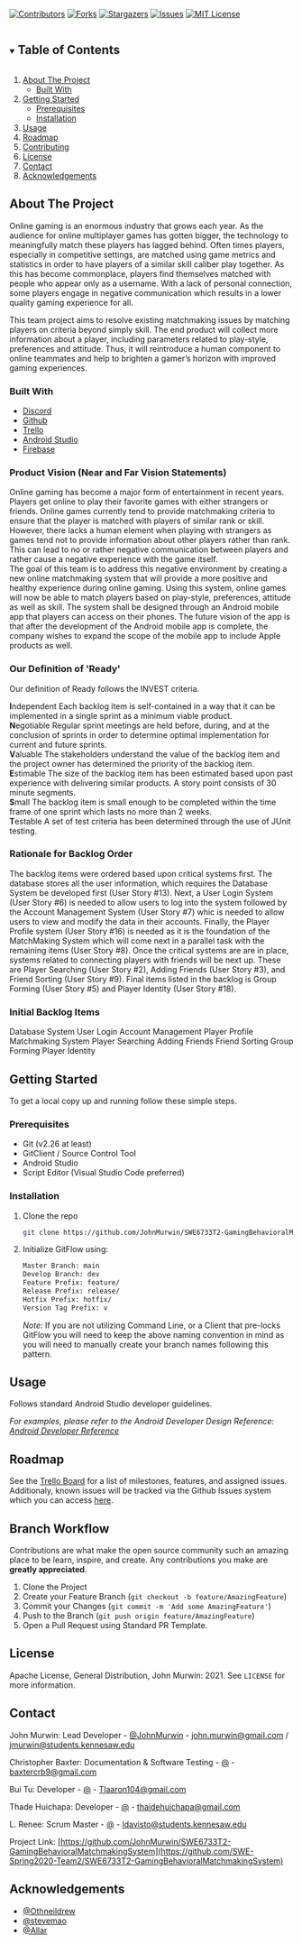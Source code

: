 <!--
*** Thanks for checking out the Best-README-Template. If you have a suggestion
*** that would make this better, please fork the repo and create a pull request
*** or simply open an issue with the tag "enhancement".
*** Thanks again! Now go create something AMAZING! :D
***
***
***
*** To avoid retyping too much info. Do a search and replace for the following:
*** github_username, repo_name, twitter_handle, email, project_title, project_description
-->



<!-- PROJECT SHIELDS -->
<!--
*** I'm using markdown "reference style" links for readability.
*** Reference links are enclosed in brackets [ ] instead of parentheses ( ).
*** See the bottom of this document for the declaration of the reference variables
*** for contributors-url, forks-url, etc. This is an optional, concise syntax you may use.
*** https://www.markdownguide.org/basic-syntax/#reference-style-links
-->
[![Contributors][contributors-shield]][contributors-url]
[![Forks][forks-shield]][forks-url]
[![Stargazers][stars-shield]][stars-url]
[![Issues][issues-shield]][issues-url]
[![MIT License][license-shield]][license-url]


<!-- TABLE OF CONTENTS -->
<details open="open">
  <summary><h2 style="display: inline-block">Table of Contents</h2></summary>
  <ol>
    <li>
      <a href="#about-the-project">About The Project</a>
      <ul>
        <li><a href="#built-with">Built With</a></li>
      </ul>
    </li>
    <li>
      <a href="#getting-started">Getting Started</a>
      <ul>
        <li><a href="#prerequisites">Prerequisites</a></li>
        <li><a href="#installation">Installation</a></li>
      </ul>
    </li>
    <li><a href="#usage">Usage</a></li>
    <li><a href="#roadmap">Roadmap</a></li>
    <li><a href="#contributing">Contributing</a></li>
    <li><a href="#license">License</a></li>
    <li><a href="#contact">Contact</a></li>
    <li><a href="#acknowledgements">Acknowledgements</a></li>
  </ol>
</details>



<!-- ABOUT THE PROJECT -->
## About The Project

Online gaming is an enormous industry that grows each year. As the audience for online multiplayer games has gotten bigger, the technology to meaningfully match these players has lagged behind. Often times players, especially in competitive settings, are matched using game metrics and statistics in order to have players of a similar skill caliber play together. As this has become commonplace, players find themselves matched with people who appear only as a username. With a lack of personal connection, some players engage in negative communication which results in a lower quality gaming experience for all.

This team project aims to resolve existing matchmaking issues by matching players on criteria beyond simply skill. The end product will collect more information about a player, including parameters related to play-style, preferences and attitude. Thus, it will reintroduce a human component to online teammates and help to brighten a gamer’s horizon with improved gaming experiences.

### Built With

* [Discord](https://www.discord.com)
* [Github](https://www.github.com)
* [Trello](https://trello.com/en-US)
* [Android Studio](https://developer.android.com/studio)
* [Firebase](https://firebase.google.com/)

### Product Vision (Near and Far Vision Statements)
Online gaming has become a major form of entertainment in recent years. Players get online to play their favorite games with either strangers or friends. Online games currently tend to provide matchmaking criteria to ensure that the player is matched with players of similar rank or skill. However, there lacks a human element when playing with strangers as games tend not to provide information about other players rather than rank. This can lead to no or rather negative communication between players and rather cause a negative experience with the game itself.   
The goal of this team is to address this negative environment by creating a new online matchmaking system that will provide a more positive and healthy experience during online gaming. Using this system, online games will now be able to match players based on play-style, preferences, attitude as well as skill. The system shall be designed through an Android mobile app that players can access on their phones. The future vision of the app is that after the development of the Android mobile app is complete, the company wishes to expand the scope of the mobile app to include Apple products as well.


### Our Definition of 'Ready'
Our definition of Ready follows the INVEST criteria.

**I**ndependent Each backlog item is self-contained in a way that it can be implemented in a single sprint as a minimum viable product.   
**N**egotiable Regular sprint meetings are held before, during, and at the conclusion of sprints in order to determine optimal implementation for current and future sprints.   
**V**aluable The stakeholders understand the value of the backlog item and the project owner has determined the priority of the backlog item.   
**E**stimable The size of the backlog item has been estimated based upon past experience with delivering similar products. A story point consists of 30 minute segments.   
**S**mall The backlog item is small enough to be completed within the time frame of one sprint which lasts no more than 2 weeks.   
**T**estable A set of test criteria has been determined through the use of JUnit testing. 

### Rationale for Backlog Order
The backlog items were ordered based upon critical systems first. The database stores all the user information, which requires the Database System be developed first (User Story #13). Next, a User Login System (User Story #6) is needed to allow users to log into the system followed by the Account Management System (User Story #7) whic is needed to allow users to view and modify the data in their accounts. Finally, the Player Profile system (User Story #16) is needed as it is the foundation of the MatchMaking System which will come next in a parallel task with the remaining items (User Story #8). Once the critical systems are are in place, systems related to connecting players with friends will be next up. These are Player Searching (User Story #2), Adding Friends (User Story #3), and Friend Sorting (User Story #9). Final items listed in the backlog is Group Forming (User Story #5) and Player Identity (User Story #18).

### Initial Backlog Items
Database System
User Login
Account Management
Player Profile
Matchmaking
System 
Player Searching
Adding Friends
Friend Sorting
Group Forming
Player Identity




<!-- GETTING STARTED -->
## Getting Started

To get a local copy up and running follow these simple steps.

### Prerequisites
* Git (v2.26 at least)
* GitClient / Source Control Tool
* Android Studio
* Script Editor (Visual Studio Code preferred) 

### Installation

1. Clone the repo
   ```sh
   git clone https://github.com/JohnMurwin/SWE6733T2-GamingBehavioralMatchmakingSystem.git
   ```
2. Initialize GitFlow using:
   ```sh
   Master Branch: main  
   Develop Branch: dev
   Feature Prefix: feature/
   Release Prefix: release/
   Hotfix Prefix: hotfix/
   Version Tag Prefix: v
   ```
   _Note:_ If you are not utilizing Command Line, or a Client that pre-locks GitFlow you will need to keep the above naming convention in mind as you will need to manually create your branch names following this pattern.


<!-- USAGE EXAMPLES -->
## Usage

Follows standard Android Studio developer guidelines.

_For examples, please refer to the Android Developer Design Reference: [Android Developer Reference](https://developer.android.com/design)_



<!-- ROADMAP -->
## Roadmap

See the [Trello Board](https://trello.com/b/Ciy6lBaC/agile-sprint-board) for a list of milestones, features, and assigned issues. Additionaly, known issues will be tracked via the Github Issues system which you can access [here](https://github.com/SWE-Spring2020-Team2/SWE6733T2-GamingBehavioralMatchmakingSystem/issues). 



<!-- CONTRIBUTING -->
## Branch Workflow

Contributions are what make the open source community such an amazing place to be learn, inspire, and create. Any contributions you make are **greatly appreciated**.

1. Clone the Project
2. Create your Feature Branch (`git checkout -b feature/AmazingFeature`)
3. Commit your Changes (`git commit -m 'Add some AmazingFeature'`)
4. Push to the Branch (`git push origin feature/AmazingFeature`)
5. Open a Pull Request using Standard PR Template. 


<!-- LICENSE -->
## License

Apache License, General Distribution, John Murwin: 2021. See `LICENSE` for more information.



<!-- CONTACT -->
## Contact

John Murwin: Lead Developer - [@JohnMurwin](https://twitter.com/JohnMurwin) - john.murwin@gmail.com / jmurwin@students.kennesaw.edu

Christopher Baxter: Documentation & Software Testing - [@]() - baxtercrb9@gmail.com

Bui Tu: Developer  - [@]() - Tlaaron104@gmail.com

Thade Huichapa: Developer - [@]() - thaidehuichapa@gmail.com

L. Renee: Scrum Master - [@]() - ldavisto@students.kennesaw.edu


Project Link: [https://github.com/JohnMurwin/SWE6733T2-GamingBehavioralMatchmakingSystem](https://github.com/SWE-Spring2020-Team2/SWE6733T2-GamingBehavioralMatchmakingSystem)



<!-- ACKNOWLEDGEMENTS -->
## Acknowledgements

* [@Othneildrew](https://github.com/othneildrew)
* [@stevemao](https://github.com/stevemao)
* [@Allar](https://github.com/Allar)



<!-- MARKDOWN LINKS & IMAGES -->
<!-- https://www.markdownguide.org/basic-syntax/#reference-style-links -->
[contributors-shield]: https://img.shields.io/github/contributors/SWE-Spring2020-Team2/GamingBehavioralMatchmakingSystem/repo.svg?style=for-the-badge
[contributors-url]: https://github.com/SWE-Spring2020-Team2/GamingBehavioralMatchmakingSystem/repo/graphs/contributors
[forks-shield]: https://img.shields.io/github/forks/SWE-Spring2020-Team2/GamingBehavioralMatchmakingSystem/repo.svg?style=for-the-badge
[forks-url]: https://github.com/SWE-Spring2020-Team2/GamingBehavioralMatchmakingSystem/repo/network/members
[stars-shield]: https://img.shields.io/github/stars/SWE-Spring2020-Team2/GamingBehavioralMatchmakingSystem/repo.svg?style=for-the-badge
[stars-url]: https://github.com/SWE-Spring2020-Team2/GamingBehavioralMatchmakingSystem/repo/stargazers
[issues-shield]: https://img.shields.io/github/issues/SWE-Spring2020-Team2/GamingBehavioralMatchmakingSystem/repo.svg?style=for-the-badge
[issues-url]: https://github.com/SWE-Spring2020-Team2/GamingBehavioralMatchmakingSystem/repo/issues
[license-shield]: https://img.shields.io/github/license/SWE-Spring2020-Team2/GamingBehavioralMatchmakingSystem/repo.svg?style=for-the-badge
[license-url]: https://github.com/SWE-Spring2020-Team2/GamingBehavioralMatchmakingSystem/repo/blob/master/LICENSE
